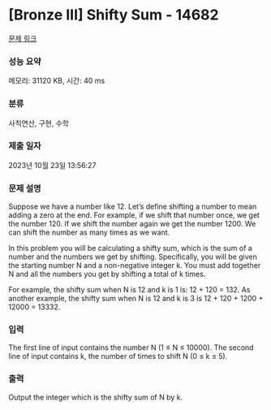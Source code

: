 # [Bronze III] Shifty Sum - 14682 

[문제 링크](https://www.acmicpc.net/problem/14682) 

### 성능 요약

메모리: 31120 KB, 시간: 40 ms

### 분류

사칙연산, 구현, 수학

### 제출 일자

2023년 10월 23일 13:56:27

### 문제 설명

<p>Suppose we have a number like 12. Let’s define shifting a number to mean adding a zero at the end. For example, if we shift that number once, we get the number 120. If we shift the number again we get the number 1200. We can shift the number as many times as we want.</p>

<p>In this problem you will be calculating a shifty sum, which is the sum of a number and the numbers we get by shifting. Specifically, you will be given the starting number N and a non-negative integer k. You must add together N and all the numbers you get by shifting a total of k times.</p>

<p>For example, the shifty sum when N is 12 and k is 1 is: 12 + 120 = 132. As another example, the shifty sum when N is 12 and k is 3 is 12 + 120 + 1200 + 12000 = 13332.</p>

### 입력 

 <p>The first line of input contains the number N (1 ≤ N ≤ 10000). The second line of input contains k, the number of times to shift N (0 ≤ k ≤ 5).</p>

### 출력 

 <p>Output the integer which is the shifty sum of N by k.</p>

